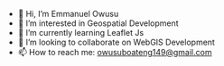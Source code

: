 - 👋 Hi, I’m Emmanuel Owusu
- 👀 I’m interested in Geospatial Development
- 🌱 I’m currently learning Leaflet Js
- 💞️ I’m looking to collaborate on WebGIS Development
- 📫 How to reach me: owusuboateng149@gmail.com

<!---
eowusu14/eowusu14 is a ✨ special ✨ repository because its `README.md` (this file) appears on your GitHub profile.
You can click the Preview link to take a look at your changes.
--->
